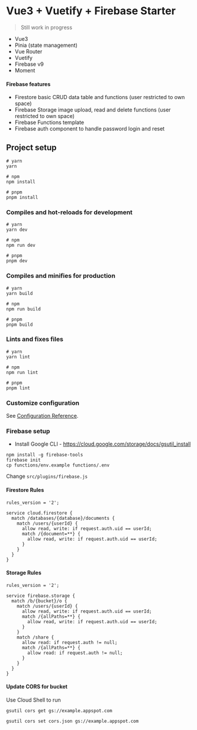 # Vue3 + Vuetify + Firebase Starter

> Still work in progress

* Vue3
* Pinia (state management)
* Vue Router
* Vuetify
* Firebase v9
* Moment

#### Firebase features

* Firestore basic CRUD data table and functions (user restricted to own space)
* Firebase Storage image upload, read and delete functions (user restricted to own space)
* Firebase Functions template
* Firebase auth component to handle password login and reset

## Project setup

```
# yarn
yarn

# npm
npm install

# pnpm
pnpm install
```

### Compiles and hot-reloads for development

```
# yarn
yarn dev

# npm
npm run dev

# pnpm
pnpm dev
```

### Compiles and minifies for production

```
# yarn
yarn build

# npm
npm run build

# pnpm
pnpm build
```

### Lints and fixes files

```
# yarn
yarn lint

# npm
npm run lint

# pnpm
pnpm lint
```

### Customize configuration

See [Configuration Reference](https://vitejs.dev/config/).


### Firebase setup

* Install Google CLI - https://cloud.google.com/storage/docs/gsutil_install

```
npm install -g firebase-tools
firebase init
cp functions/env.example functions/.env
```

Change `src/plugins/firebase.js`

#### Firestore Rules

```
rules_version = '2';

service cloud.firestore {
  match /databases/{database}/documents {
    match /users/{userId} {
      allow read, write: if request.auth.uid == userId;
      match /{document=**} {
        allow read, write: if request.auth.uid == userId;
      }
    }
  }
}
```

#### Storage Rules

```
rules_version = '2';

service firebase.storage {
  match /b/{bucket}/o {
    match /users/{userId} {
      allow read, write: if request.auth.uid == userId;
      match /{allPaths=**} {
        allow read, write: if request.auth.uid == userId;
      }
    }
    match /share {
      allow read: if request.auth != null;
      match /{allPaths=**} {
        allow read: if request.auth != null;
      }
    }
  }
}
```

#### Update CORS for bucket

Use Cloud Shell to run
```
gsutil cors get gs://example.appspot.com

gsutil cors set cors.json gs://example.appspot.com
```
